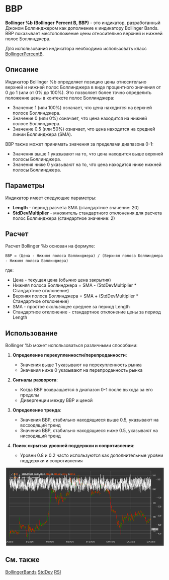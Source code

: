 # BBP

**Bollinger %b (Bollinger Percent B, BBP)** - это индикатор, разработанный Джоном Боллинджером как дополнение к индикатору Bollinger Bands. BBP показывает местоположение цены относительно верхней и нижней полос Боллинджера.

Для использования индикатора необходимо использовать класс [BollingerPercentB](xref:StockSharp.Algo.Indicators.BollingerPercentB).

## Описание

Индикатор Bollinger %b определяет позицию цены относительно верхней и нижней полос Боллинджера в виде процентного значения от 0 до 1 (или от 0% до 100%). Это позволяет более точно определить положение цены в контексте полос Боллинджера:

- Значение 1 (или 100%) означает, что цена находится на верхней полосе Боллинджера.
- Значение 0 (или 0%) означает, что цена находится на нижней полосе Боллинджера.
- Значение 0.5 (или 50%) означает, что цена находится на средней линии Боллинджера (SMA).

BBP также может принимать значения за пределами диапазона 0-1:
- Значения выше 1 указывают на то, что цена находится выше верхней полосы Боллинджера.
- Значения ниже 0 указывают на то, что цена находится ниже нижней полосы Боллинджера.

## Параметры

Индикатор имеет следующие параметры:
- **Length** - период расчета SMA (стандартное значение: 20)
- **StdDevMultiplier** - множитель стандартного отклонения для расчета полос Боллинджера (стандартное значение: 2)

## Расчет

Расчет Bollinger %b основан на формуле:

```
BBP = (Цена - Нижняя полоса Боллинджера) / (Верхняя полоса Боллинджера - Нижняя полоса Боллинджера)
```

где:
- Цена - текущая цена (обычно цена закрытия)
- Нижняя полоса Боллинджера = SMA - (StdDevMultiplier * Стандартное отклонение)
- Верхняя полоса Боллинджера = SMA + (StdDevMultiplier * Стандартное отклонение)
- SMA - простое скользящее среднее за период Length
- Стандартное отклонение - стандартное отклонение цены за период Length

## Использование

Bollinger %b может использоваться различными способами:

1. **Определение перекупленности/перепроданности**:
   - Значения выше 1 указывают на перекупленность рынка
   - Значения ниже 0 указывают на перепроданность рынка

2. **Сигналы разворота**:
   - Когда BBP возвращается в диапазон 0-1 после выхода за его пределы
   - Дивергенции между BBP и ценой

3. **Определение тренда**:
   - Значения BBP, стабильно находящиеся выше 0.5, указывают на восходящий тренд
   - Значения BBP, стабильно находящиеся ниже 0.5, указывают на нисходящий тренд

4. **Поиск скрытых уровней поддержки и сопротивления**:
   - Уровни 0.8 и 0.2 часто используются как дополнительные уровни поддержки и сопротивления

![indicator_bollinger_percent_b](../../../../images/indicator_bollinger_percent_b.png)

## См. также

[BollingerBands](bollinger_bands.md)
[StdDev](standard_deviation.md)
[RSI](rsi.md)